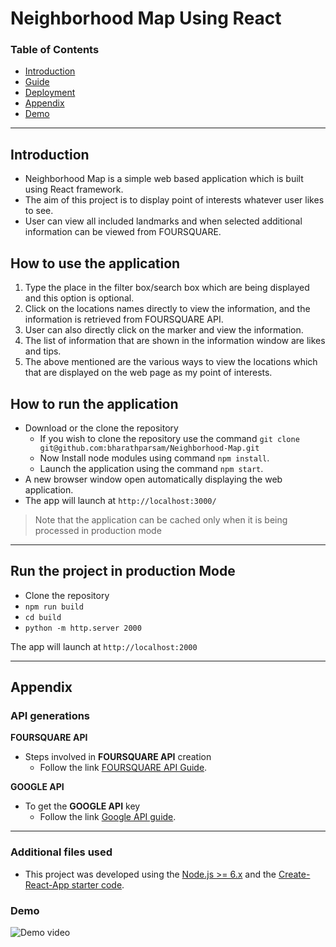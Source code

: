# Neighborhood Map Using React

### Table of Contents

-   [Introduction](#introduction)
-   [Guide](#how-to-use-the-application)
-   [Deployment](#how-to-run-the-application)
-   [Appendix](#appendix)
-   [Demo](#demo)

* * *

## Introduction

-   Neighborhood Map is a simple web based application which is built using React framework.
-   The aim of this project is to display point of interests whatever user likes to see.
-   User can view all included landmarks and when selected additional information can be viewed from FOURSQUARE.

## How to use the application

1.  Type the place in the filter box/search box which are being displayed and this option is optional.
2.  Click on the locations names directly to view the information, and the information is retrieved from FOURSQUARE API.
3.  User can also directly click on the marker and view the information.
4.  The list of information that are shown in the information window are likes and tips.
5.  The above mentioned are the various ways to view the locations which that are displayed on the web page as my point of interests.

## How to run the application

-   Download or the clone the repository  
    -   If you wish to clone the repository use the command `git clone git@github.com:bharathparsam/Neighborhood-Map.git`
    -   Now Install node modules using command `npm install`.
    -   Launch the application using the command `npm start`.
-   A new browser window open automatically displaying the web application.  
-   The app will launch at `http://localhost:3000/`

>   Note that the application can be cached only when it is being processed in production mode

* * *

## Run the project in production Mode

-   Clone the repository
-   `npm run build`
-   `cd build`
-   `python -m http.server 2000`

The app will launch at `http://localhost:2000`

* * *

## Appendix

### API generations

**FOURSQUARE API**

-   Steps involved in **FOURSQUARE API** creation
    -   Follow the link [FOURSQUARE API Guide](https://developer.foursquare.com/docs).

**GOOGLE API**

-   To get the **GOOGLE API** key
    -   Follow the link [Google API guide](https://developers.google.com/maps/documentation/embed/get-api-key).

* * *

### Additional files used

-   This project was developed using the [Node.js >= 6.x](https://nodejs.org/en/) and the [Create-React-App starter code](https://github.com/facebookincubator/create-react-app).

### Demo

![Demo video](/Demo.gif)
